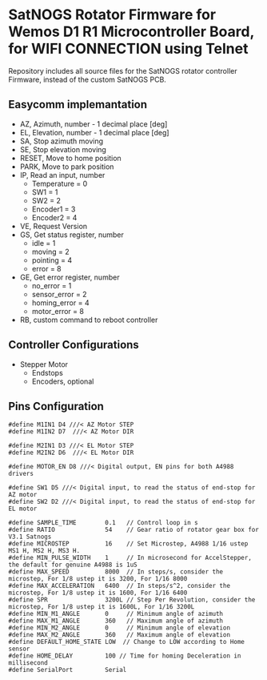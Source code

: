 # SatNOGS Rotator Firmware for Wemos D1 R1 Microcontroller Board, for WIFI CONNECTION using Telnet

Repository includes all source files for the SatNOGS rotator controller Firmware, instead of the custom SatNOGS PCB.

## Easycomm implemantation

* AZ, Azimuth, number - 1 decimal place [deg]
* EL, Elevation, number - 1 decimal place [deg]
* SA, Stop azimuth moving
* SE, Stop elevation moving
* RESET, Move to home position
* PARK, Move to park position
* IP, Read an input, number
    * Temperature = 0
    * SW1 = 1
    * SW2 = 2
    * Encoder1 = 3
    * Encoder2 = 4
* VE, Request Version
* GS, Get status register, number
    * idle = 1
    * moving = 2
    * pointing = 4
    * error = 8
* GE, Get error register, number
    * no_error = 1
    * sensor_error = 2
    * homing_error = 4
    * motor_error = 8
* RB, custom command to reboot controller

## Controller Configurations
* Stepper Motor
    * Endstops
    * Encoders, optional

## Pins Configuration

```
#define M1IN1 D4 ///< AZ Motor STEP
#define M1IN2 D7  ///< AZ Motor DIR

#define M2IN1 D3 ///< EL Motor STEP
#define M2IN2 D6  ///< EL Motor DIR

#define MOTOR_EN D8 ///< Digital output, EN pins for both A4988 drivers

#define SW1 D5 ///< Digital input, to read the status of end-stop for AZ motor
#define SW2 D2 ///< Digital input, to read the status of end-stop for EL motor
```

```
#define SAMPLE_TIME        0.1   // Control loop in s
#define RATIO              54    // Gear ratio of rotator gear box for V3.1 Satnogs
#define MICROSTEP          16    // Set Microstep, A4988 1/16 ustep MS1 H, MS2 H, MS3 H. 
#define MIN_PULSE_WIDTH    1     // In microsecond for AccelStepper, the default for genuine A4988 is 1uS
#define MAX_SPEED          8000  // In steps/s, consider the microstep, For 1/8 ustep it is 3200, For 1/16 8000
#define MAX_ACCELERATION   6400  // In steps/s^2, consider the microstep, For 1/8 ustep it is 1600, For 1/16 6400
#define SPR                3200L // Step Per Revolution, consider the microstep, For 1/8 ustep it is 1600L, For 1/16 3200L
#define MIN_M1_ANGLE       0     // Minimum angle of azimuth
#define MAX_M1_ANGLE       360   // Maximum angle of azimuth
#define MIN_M2_ANGLE       0     // Minimum angle of elevation
#define MAX_M2_ANGLE       360   // Maximum angle of elevation
#define DEFAULT_HOME_STATE LOW  // Change to LOW according to Home sensor
#define HOME_DELAY         100 // Time for homing Deceleration in millisecond
#define SerialPort         Serial
```
